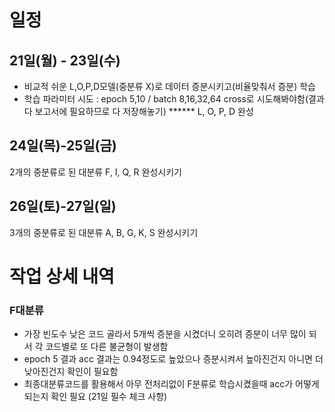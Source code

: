 # 일정
## 21일(월) - 23일(수) 
- 비교적 쉬운 L,O,P,D모델(중분류 X)로 데이터 증분시키고(비율맞춰서 증분) 학습
- 학습 파라미터 시도 : epoch 5,10 / batch 8,16,32,64 cross로 시도해봐야함(결과 다 보고서에 필요하므로 다 저장해놓기)
****** L, O, P, D 완성

## 24일(목)-25일(금)
2개의 중분류로 된 대분류 F, I, Q, R 완성시키기

## 26일(토)-27일(일)
3개의 중분류로 된 대분류 A, B, G, K, S 완성시키기

# 작업 상세 내역
### F대분류
- 가장 빈도수 낮은 코드 골라서 5개씩 증분을 시켰더니 오히려 증분이 너무 많이 되서 각 코드별로 또 다른 불균형이 발생함
- epoch 5 결과 acc 결과는 0.94정도로 높았으나 증분시켜서 높아진건지 아니면 더 낮아진건지 확인이 필요함
- 최종대분류코드를 활용해서 아무 전처리없이 F분류로 학습시켰을때 acc가 어떻게 되는지 확인 필요 (21일 필수 체크 사항)
